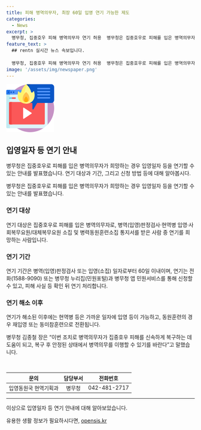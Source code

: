 ```yaml
---
title: 피해 병역의무자, 최장 60일 입영 연기 가능한 제도
categories:
  - News
excerpt: >
  병무청, 집중호우 피해 병역의무자 연기 허용  병무청은 집중호우로 피해를 입은 병역의무자의 입영일자 등을 연기할 수 있도록 허용했다. 대상은 집중호우로 피해를 입은 병역의무자로, 연기는 입영 판정검사 또는 입영일자로부터 60일 이내 신청 가능하며, 연기가 해소된 후에는 정상 입영할 수 있다. 병무청은 이 조치로 피해 복구에 도움을 주고 안정된 상태에서 병역 이행을 기대한다. (자료출처=정책브리핑 www.korea.kr)
feature_text: >
  ## rentn 실시간 뉴스 속보입니다.

  병무청, 집중호우 피해 병역의무자 연기 허용  병무청은 집중호우로 피해를 입은 병역의무자의 입영일자 등을 연기할 수 있도록 허용했다. 대상은 집중호우로 피해를 입은 병역의무자로, 연기는 입영 판정검사 또는 입영일자로부터 60일 이내 신청 가능하며, 연기가 해소된 후에는 정상 입영할 수 있다. 병무청은 이 조치로 피해 복구에 도움을 주고 안정된 상태에서 병역 이행을 기대한다. (자료출처=정책브리핑 www.korea.kr)
image: '/assets/img/newspaper.png'
---
```


<p><img src="/assets/img/news.png" alt="rentncar 속보" /></p>

<h2 data-ke-size="size26">입영일자 등 연기 안내</h2>

<p>병무청은 집중호우로 피해를 입은 병역의무자가 희망하는 경우 입영일자 등을 연기할 수 있는 안내를 발표했습니다. 연기 대상과 기간, 그리고 신청 방법 등에 대해 알아봅시다.</p>

<p data-ke-size="size16">병무청은 집중호우로 피해를 입은 병역의무자가 희망하는 경우 입영일자 등을 연기할 수 있는 안내를 발표했습니다.</p>

<h3><b>연기 대상</b></h3>

<p data-ke-size="size16">연기 대상은 집중호우로 피해를 입은 병역의무자로, 병역(입영)판정검사·현역병 입영·사회복무요원/대체복무요원 소집 및 병력동원훈련소집 통지서를 받은 사람 중 연기를 희망하는 사람입니다.</p>

<h3><b>연기 기간</b></h3>

<p data-ke-size="size16">연기 기간은 병역(입영)판정검사 또는 입영(소집) 일자로부터 60일 이내이며, 연기는 전화(1588-9090) 또는 병무청 누리집(민원포털)과 병무청 앱 민원서비스를 통해 신청할 수 있고, 피해 사실 등 확인 뒤 연기 처리합니다.</p>

<h3><b>연기 해소 이후</b></h3>

<p data-ke-size="size16">연기가 해소된 이후에는 현역병 등은 가까운 일자에 입영 등이 가능하고, 동원훈련의 경우 재입영 또는 동미참훈련으로 전환됩니다.</p>

<p>병무청 김종철 장은 “이번 조치로 병역의무자가 집중호우 피해를 신속하게 복구하는 데 도움이 되고, 복구 후 안정된 상태에서 병역의무를 이행할 수 있기를 바란다”고 말했습니다.</p>

<p data-ke-size="size16">&nbsp;</p>

<table>
    <thead>
        <tr>
            <th>문의</th>
            <th>담당부서</th>
            <th>전화번호</th>
        </tr>
    </thead>
    <tbody>
        <tr>
            <td style="text-align: center; height: 17px;">입영동원국 현역기획과</td>
            <td style="text-align: center; height: 17px;">병무청</td>
            <td style="text-align: center; height: 17px;">042-481-2717</td>
        </tr>
    </tbody>
</table>

<p data-ke-size="size16"></p>

<hr>

<p data-ke-size="size16"></p>

<p>이상으로 입영일자 등 연기 안내에 대해 알아보았습니다.</p>
유용한 생활 정보가 필요하시다면, <a href="https://opensis.kr" rel="dofollow">opensis.kr</a>


